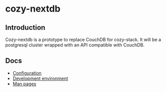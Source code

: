 # cozy-nextdb

## Introduction

Cozy-nextdb is a prototype to replace CouchDB for cozy-stack. It will be a
postgresql cluster wrapped with an API compatible with CouchDB.

## Docs

* [Configuration](docs/config.md)
* [Development environment](docs/dev.md)
* [Man pages](docs/cli/cozy-nextdb.md)
